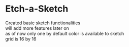 # Etch-a-Sketch

Created basic sketch functionalities </br>
will add more features later on</br>
as of now only one by default color is available to sketch </br>
grid is 16 by 16

